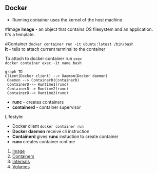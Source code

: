 ## Docker
* Running container uses the kernel	of the host machine

#Image
**Image** - an object that contains OS filesystem and an application.
It's a template.

#Container
`docker container run -it ubuntu:latest /bin/bash`   
 **it** - tells to attach current terminal to the container
 
 To attach to docker container run `exec`   
 `docker container exec -it name bash`

```mermaid
graph TD
Client[Docker client] --> Daemon(Docker daemon)
 Daemon --> ContainerD(ContainerD)
 ContainerD--> Runtime1(runc)
 ContainerD--> Runtime2(runc)
 ContainerD--> Runtime3(runc)
```
- **runc** - creates containers
- **containerd** - container supervisor

Lifestyle:   
- Docker client `docker container run`
- **Docker daemon** receive cli instruction
- **Containerd** gives **runc** instuction to create container 
- **runc** creates container runtime


1. [Image](Image)
2. [Containers](Containers)
3. [Internals](Internals)
4. [Volumes](Volumes)
